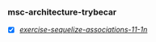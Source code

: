 ### msc-architecture-trybecar
- [x] _[exercise-sequelize-associations-11-1n](https://github.com/gabrielraeder/sequelize-associations-11-1n)_

